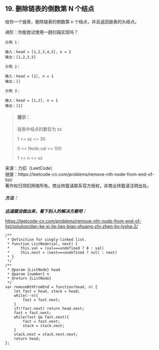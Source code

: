 ## 19. 删除链表的倒数第 N 个结点

<p>
给你一个链表，删除链表的倒数第 n 个结点，并且返回链表的头结点。

进阶：你能尝试使用一趟扫描实现吗？
</p>

```
示例 1：

输入：head = [1,2,3,4,5], n = 2
输出：[1,2,3,5]

示例 2：

输入：head = [1], n = 1
输出：[]

示例 3：

输入：head = [1,2], n = 1
输出：[1]
```

> #### 提示： <br>
> 链表中结点的数目为 sz
>
> 1 <= sz <= 30
>
> 0 <= Node.val <= 100
> 
> 1 <= n <= sz

<p style="font-size: 14px">
来源：力扣（LeetCode） <br>
链接：https://leetcode-cn.com/problems/remove-nth-node-from-end-of-list/ <br>
著作权归领扣网络所有。商业转载请联系官方授权，非商业转载请注明出处。
</p>

##### 方法： 
  **_这道题没做出来，看下别人的解决方案吧：_**

  https://leetcode-cn.com/problems/remove-nth-node-from-end-of-list/solution/dan-ke-xi-lie-lian-biao-shuang-zhi-zhen-by-lvsha-2/
```
/**
 * Definition for singly-linked list.
 * function ListNode(val, next) {
 *     this.val = (val===undefined ? 0 : val)
 *     this.next = (next===undefined ? null : next)
 * }
 */
/**
 * @param {ListNode} head
 * @param {number} n
 * @return {ListNode}
 */
var removeNthFromEnd = function(head, n) {
    let fast = head, stack = head;
    while(--n){
        fast = fast.next;
    }
    if(!fast.next) return head.next;
    fast = fast.next;
    while(fast && fast.next){
        fast = fast.next;
        stack = stack.next;
    }
    stack.next = stack.next.next;
    return head;
};
```
